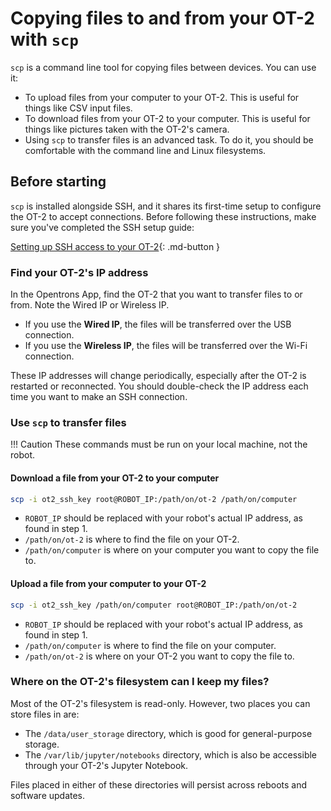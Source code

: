 # Copying files to and from your OT-2 with `scp`

`scp` is a command line tool for copying files between devices. You can use it:

- To upload files from your computer to your OT-2. This is useful for things like CSV input files.
- To download files from your OT-2 to your computer. This is useful for things like pictures taken with the OT-2's camera.
- Using `scp` to transfer files is an advanced task. To do it, you should be comfortable with the command line and Linux filesystems.

## Before starting

`scp` is installed alongside SSH, and it shares its first-time setup to configure the OT-2 to accept connections. Before following these instructions, make sure you've completed the SSH setup guide:

[Setting up SSH access to your OT-2](ssh.md){: .md-button }

### Find your OT-2's IP address

In the Opentrons App, find the OT-2 that you want to transfer files to or from. Note the Wired IP or Wireless IP.

- If you use the **Wired IP**, the files will be transferred over the USB connection.
- If you use the **Wireless IP**, the files will be transferred over the Wi-Fi connection. 

These IP addresses will change periodically, especially after the OT-2 is restarted or reconnected. You should double-check the IP address each time you want to make an SSH connection.

### Use `scp` to transfer files

!!! Caution
    These commands must be run on your local machine, not the robot.

#### Download a file from your OT-2 to your computer

```bash
scp -i ot2_ssh_key root@ROBOT_IP:/path/on/ot-2 /path/on/computer
```

- `ROBOT_IP` should be replaced with your robot's actual IP address, as found in step 1.
- `/path/on/ot-2` is where to find the file on your OT-2.
- `/path/on/computer` is where on your computer you want to copy the file to. 
  
#### Upload a file from your computer to your OT-2

```bash
scp -i ot2_ssh_key /path/on/computer root@ROBOT_IP:/path/on/ot-2
```

- `ROBOT_IP` should be replaced with your robot's actual IP address, as found in step 1.
- `/path/on/computer` is where to find the file on your computer.
- `/path/on/ot-2`  is where on your OT-2 you want to copy the file to.


### Where on the OT-2's filesystem can I keep my files?

Most of the OT-2's filesystem is read-only. However, two places you can store files in are:

- The `/data/user_storage` directory, which is good for general-purpose storage.
- The `/var/lib/jupyter/notebooks` directory, which is also be accessible through your OT-2's Jupyter Notebook.
  
Files placed in either of these directories will persist across reboots and software updates.

